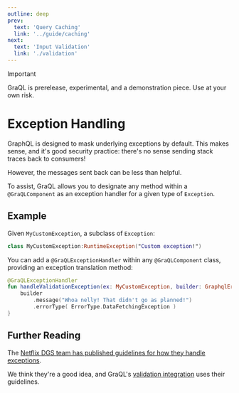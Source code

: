 ```yaml
---
outline: deep
prev:
  text: 'Query Caching'
  link: '../guide/caching'
next:
  text: 'Input Validation'
  link: './validation'
---
```


> [!IMPORTANT]
> GraQL is prerelease, experimental, and a demonstration piece. Use at your own risk.

# Exception Handling

GraphQL is designed to mask underlying exceptions by default. This makes sense, and it's good
security practice: there's no sense sending stack traces back to consumers!

However, the messages sent back can be less than helpful. 

To assist, GraQL allows you to designate any method within a `@GraQLComponent` as an exception handler
for a given type of `Exception`.

## Example

Given `MyCustomException`, a subclass of `Exception`:

```kotlin
class MyCustomException:RuntimeException("Custom exception!")
```

You can add a `@GraQLExceptionHandler` within any `@GraQLComponent` class, providing an 
exception translation method:

```kotlin
@GraQLExceptionHandler
fun handleValidationException(ex: MyCustomException, builder: GraphqlErrorBuilder<*>) {
    builder
        .message("Whoa nelly! That didn't go as planned!")
        .errorType( ErrorType.DataFetchingException )
}

```

## Further Reading

The [Netflix DGS team has published guidelines for how they handle exceptions](https://netflix.github.io/dgs/error-handling/).

We think they're a good idea, and GraQL's [validation integration](./validation) uses their guidelines.


